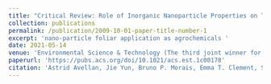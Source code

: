 ```yaml
---
title: "Critical Review: Role of Inorganic Nanoparticle Properties on Their Foliar Uptake and in Planta Translocation"
collection: publications
permalink: /publication/2009-10-01-paper-title-number-1
excerpt: 'nano-particle foliar application as agrochemicals '
date: 2021-05-14
venue: 'Environmental Science & Technology (The third joint winner for best 2021 review in ES&T)'
paperurl: 'https://pubs.acs.org/doi/10.1021/acs.est.1c00178'
citation: 'Astrid Avellan, Jie Yun, Bruno P. Morais, Emma T. Clement, Sonia M. Rodrigues, and Gregory V. Lowry. (2021). &quot;Critical Review: Role of Inorganic Nanoparticle Properties on Their Foliar Uptake and in Planta .&quot; <i>Environmental Science & Technology</i>.'
---
```

